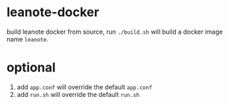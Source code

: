 # leanote-docker

build leanote docker from source, run `./build.sh` will build a docker image name `leanote`.

# optional

1. add `app.conf` will override the default `app.conf`
1. add `run.sh` will override the default `run.sh`

